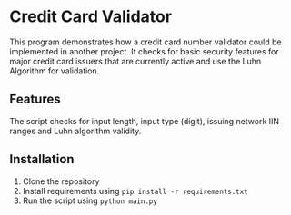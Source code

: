 # Credit Card Validator
This program demonstrates how a credit card number validator could be implemented in another project. It checks for basic security features for major credit card issuers that are currently active and use the Luhn Algorithm for validation.

## Features
The script checks for input length, input type (digit), issuing network IIN ranges and Luhn algorithm validity.

## Installation
1. Clone the repository
2. Install requirements using `pip install -r requirements.txt`
3. Run the script using `python main.py`